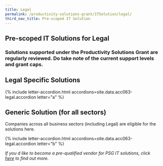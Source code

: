 ```yaml
---
title: Legal
permalink: /productivity-solutions-grant/ITSolution/legal/
third_nav_title: Pre-scoped IT Solution
---
```


## Pre-scoped IT Solutions for Legal

### Solutions supported under the Productivity Solutions Grant are regularly reviewed. Do take note of the current support levels and grant caps.

## Legal Specific Solutions
{% include letter-accordion.html accordions=site.data.acc063-legal.accordion letter="a" %}

## Generic Solution (for all sectors)
Companies across all business sectors (including Legal) are eligible for the solutions here.

{% include letter-accordion.html accordions=site.data.acc063-legal.accordion letter="b" %}

_If you d like to become a pre-qualified vendor for PSG IT solutions, click <a target='_blank' href='https://www.imda.gov.sg/icmvendors' >here</a> to find out more._